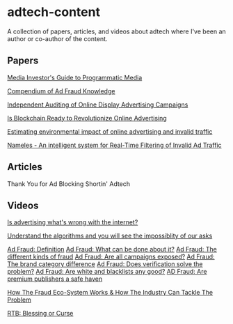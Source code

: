 # adtech-content
A collection of papers, articles, and videos about adtech where I've been an author or co-author of the content.

## Papers

[Media Investor's Guide to Programmatic Media](https://www.wfanet.org/app/uploads/2017/04/programmatic.pdf)

[Compendium of Ad Fraud Knowledge](https://www.wfanet.org/app/uploads/2017/04/WFA_Compendium_Of_Ad_Fraud_Knowledge.pdf)

[Independent Auditing of Online Display Advertising Campaigns]()

[Is Blockchain Ready to Revolutionize Online Advertising]()

[Estimating environmental impact of online advertising and invalid traffic]()

[Nameles - An intelligent system for Real-Time Filtering of Invalid Ad Traffic]()

## Articles 

Thank You for Ad Blocking
Shortin' Adtech

## Videos

[Is advertising what's wrong with the internet?](https://www.youtube.com/watch?v=Ua1pU3WjY_g&t=)

[Understand the algorithms and you will see the impossiblity of our asks](https://www.youtube.com/watch?v=U__Jx5AIMVE)

[Ad Fraud: Definition](https://www.youtube.com/watch?v=sRODOpieV4s&t=208s)
[Ad Fraud: What can be done about it?](https://www.youtube.com/watch?v=70SujwtHWVU)
[Ad Fraud: The different kinds of fraud](https://www.youtube.com/watch?v=SmHfc9htB6o)
[Ad Fraud: Are all campaigns exposed?](https://www.youtube.com/watch?v=a24YFrP_IRo)
[Ad Fraud: The brand category difference](https://www.youtube.com/watch?v=vmWtd23Mwts)
[Ad Fraud: Does verification solve the problem?](https://www.youtube.com/watch?v=ssQIBlA_5AY&t=135s)
[Ad Fraud: Are white and blacklists any good?](https://www.youtube.com/watch?v=tvun7qVfB1U&t=2s)
[AD Fraud: Are premium publishers a safe haven](https://www.youtube.com/watch?v=GGDd9r0HQJI)

[How The Fraud Eco-System Works & How The Industry Can Tackle The Problem](https://www.youtube.com/watch?v=PwEfwgN51Jc)

[RTB: Blessing or Curse](https://www.youtube.com/watch?v=7PMK1qyO4v4)
